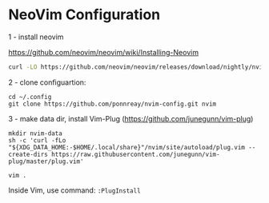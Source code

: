 # NeoVim Configuration

1 - install neovim

https://github.com/neovim/neovim/wiki/Installing-Neovim
```bash
curl -LO https://github.com/neovim/neovim/releases/download/nightly/nvim-macos.tar.gz\ntar xzf nvim-macos.tar.gz
```

2 - clone configuartion:
```
cd ~/.config
git clone https://github.com/ponnreay/nvim-config.git nvim
```

3 - make data dir, install Vim-Plug (https://github.com/junegunn/vim-plug)
```
mkdir nvim-data
sh -c 'curl -fLo "${XDG_DATA_HOME:-$HOME/.local/share}"/nvim/site/autoload/plug.vim --create-dirs https://raw.githubusercontent.com/junegunn/vim-plug/master/plug.vim'

vim .
```
Inside Vim, use command: `:PlugInstall`
